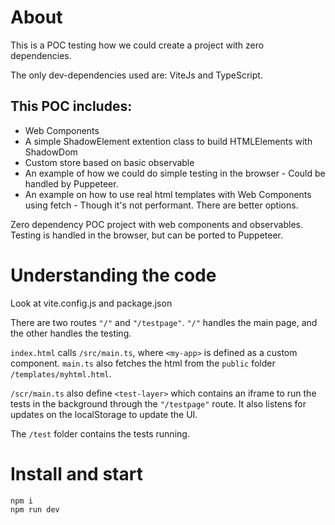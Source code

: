 # About
This is a POC testing how we could create a project with zero dependencies.

The only dev-dependencies used are: ViteJs and TypeScript.

## This POC includes:
* Web Components
* A simple ShadowElement extention class to build HTMLElements with ShadowDom
* Custom store based on basic observable
* An example of how we could do simple testing in the browser - Could be handled by Puppeteer.
* An example on how to use real html templates with Web Components using fetch - Though it's not performant. There are better options.

Zero dependency POC project with web components and observables. Testing is handled in the browser, but can be ported to Puppeteer.

# Understanding the code

Look at vite.config.js and package.json

There are two routes `"/"` and `"/testpage"`. `"/"` handles the main page, and the other handles the testing. 

`index.html` calls `/src/main.ts`, where `<my-app>` is defined as a custom component. `main.ts` also fetches the html from the `public` folder `/templates/myhtml.html`.

`/scr/main.ts` also define `<test-layer>` which contains an iframe to run the tests in the background through the `"/testpage"` route. It also listens for updates on the localStorage to update the UI.

The `/test` folder contains the tests running.

# Install and start
```
npm i
npm run dev
```



